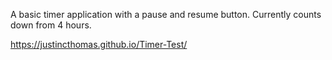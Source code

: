 A basic timer application with a pause and resume button.
Currently counts down from 4 hours.

https://justincthomas.github.io/Timer-Test/

